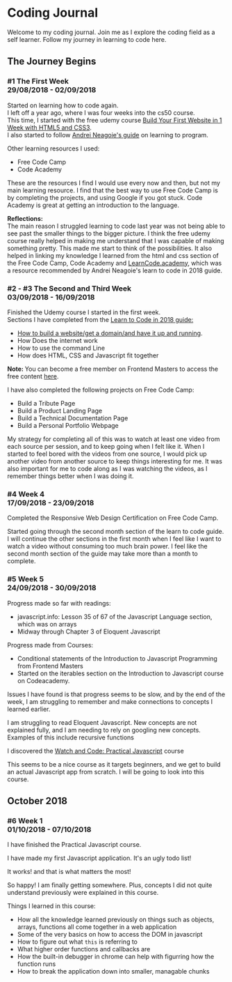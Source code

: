 # Coding Journal
<p> Welcome to my coding journal. 
    Join me as I explore the coding field as a self learner. 
    Follow my journey in learning to code here.</p>

<h2> 
  The Journey Begins
</h2>
<h3>
  #1 The First Week
  <br>
  29/08/2018 - 02/09/2018</h3>
<p>
  Started on learning how to code again.
  <br>
  I left off a year ago, where I was four weeks into the cs50 course.
  <br>
  This time, I started with the free udemy course <a href="https://www.udemy.com/build-your-first-website-in-1-week/">Build Your First Website in 1 Week with HTML5 and CSS3</a>. 
  <br>
  I also started to follow <a href="https://hackernoon.com/learn-to-code-in-2018-get-hired-and-have-fun-along-the-way-b338247eed6a">Andrei Neagoie's guide</a> on learning to program.
</p>
<p>
  Other learning resources I used:
  <ul>
    <li>Free Code Camp</li>
    <li>Code Academy</li>
  </ul>
  These are the resources I find I would use every now and then, but not my main learning resource.
  I find that the best way to use Free Code Camp is by completing the projects, and using Google if you got stuck.
  Code Academy is great at getting an introduction to the language.
</p>
<p>
  <strong>Reflections:</strong>
  <br>
  The main reason I struggled learning to code last year was not being able to see past the smaller things to the bigger picture. I think the free udemy course really helped in making me understand that I was capable of making something pretty. This made me start to think of the possibilities. It also helped in linking my knowledge I learned from the html and css section of the Free Code Camp, Code Academy and <a href="https://www.youtube.com/watch?v=e4S8zfLdLgQ&feature=youtu.be&list=PLoYCgNOIyGAB_8_iq1cL8MVeun7cB6eNc">LearnCode.academy</a>, which was a resource recommended by Andrei Neagoie's learn to code in 2018 guide. 
</p>

<h3>
  #2 - #3 The Second and Third Week
  <br>
03/09/2018 - 16/09/2018</h3>
<p>
    Finished the Udemy course I started in the first week.
    <br>
     Sections I have completed from the <a href="https://hackernoon.com/learn-to-code-in-2018-get-hired-and-have-fun-along-the-way-b338247eed6a">Learn to Code in 2018 guide:</a>
<ul>
    <li> <a href="https://www.youtube.com/watch?v=tq7dqdHCc7U&feature=youtu.be&list=PLoYCgNOIyGAB_8_iq1cL8MVeun7cB6eNc">How to build a website/get a domain/and have it up and running</a>.</li>
    <li>How Does the internet work</li>
    <li>How to use the command Line</li>
    <li>How does HTML, CSS and Javascript fit together</li>
</ul> 
</p>
<p>
    <strong>Note: </strong>You can become a free member on Frontend Masters to access the free content <a href="https://frontendmasters.com/welcome/kentcdodds/">here</a>.
</p>
<p>
     I have also completed the following projects on Free Code Camp:
    <ul>
        <li>Build a Tribute Page</li>
        <li>Build a Product Landing Page</li>
        <li>Build a Technical Documentation Page</li>
        <li>Build a Personal Portfolio Webpage</li>
    </ul>
</p>
<p>My strategy for completing all of this was to watch at least one video from each source per session, and to keep going when I felt like it. When I started to feel bored with the videos from one source, I would pick up another video from another source to keep things interesting for me. It was also important for me to code along as I was watching the videos, as I remember things better when I was doing it.</p>
<h3>
  #4 Week 4 
  <br>
17/09/2018 - 23/09/2018</h3>
<p>Completed the Responsive Web Design Certification on Free Code Camp.</p>
<p>
    Started going through the second month section of the learn to code guide. I will continue the other sections in the first month when I feel like I want to watch a video without consuming too much brain power. I feel like the second month section of the guide may take more than a month to complete.
</p>
  
<h3>
  #5 Week 5 
  <br>
24/09/2018 - 30/09/2018</h3>
<p>Progress made so far with readings:<ul><li>javascript.info: Lesson 35 of 67 of the Javascript Language section, which was on arrays</li><li>Midway through Chapter 3 of Eloquent Javascript</li></ul></p>
<p>Progress made from Courses: <ul><li>Conditional statements of the Introduction to Javascript Programming from Frontend Masters</li><li>Started on the iterables section on the Introduction to Javascript course on Codeacademy.</li></ul></p>
<p>Issues I have found is that progress seems to be slow, and by the end of the week, I am struggling to remember and make connections to concepts I learned earlier.</p>
<p>I am struggling to read Eloquent Javascript. New concepts are not explained fully, and I am needing to rely on googling new concepts. Examples of this include recursive functions</p>
<p>I discovered the <a href="https://watchandcode.com/p/practical-javascript">Watch and Code: Practical Javascript</a> course</p>
<p>This seems to be a nice course as it targets beginners, and we get to build an actual Javascript app from scratch. I will be going to look into this course.</p>

<h2>October 2018</h2>
<h3>
  #6 Week 1 
  <br>
01/10/2018 - 07/10/2018</h3>
<p>I have finished the Practical Javascript course. <p>
<p>I have made my first Javascript application. It's an ugly todo list!</p> 
<p>It works! and that is what matters the most!</p>
<p>So happy! I am finally getting somewhere. Plus, concepts I did not quite understand previously were explained in this course.</p>
<p>Things I learned in this course: <ul><li>How all the knowledge learned previously on things such as objects, arrays, functions all come together in a web application</li><li>Some of the very basics on how to access the DOM in javascript</li><li>How to figure out what <code>this</code> is referring to</li><li>What higher order functions and callbacks are</li><li>How the built-in debugger in chrome can help with figurring how the function runs</li><li>How to break the application down into smaller, managable chunks</li></ul></p>
